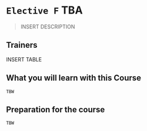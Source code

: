 # `Elective F` TBA

> INSERT DESCRIPTION

## Trainers

INSERT TABLE

## What you will learn with this Course

`TBW`

## Preparation for the course

`TBW`
